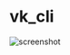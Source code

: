 # vk_cli

![screenshot](https://sun9-60.userapi.com/impg/2WrntynzH0v4IopatPZbqHUMNiEA-JWEJQaE5Q/szT3PPIZ91Y.jpg?size=1642x872&quality=96&sign=0fb84c2b3ab4c4c19effc91675670e08&type=album)
